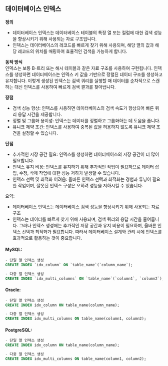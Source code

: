 ## 데이터베이스 인덱스

**정의**  
- 데이터베이스 인덱스는 데이터베이스 테이블의 특정 열 또는 컬럼에 대한 검색 성능을 향상시키기 위해 사용되는 자료 구조입니다. 
- 인덱스는 데이터베이스의 레코드를 빠르게 찾기 위해 사용되며, 해당 열의 값과 해당 레코드의 위치를 매핑하여 효율적인 검색을 가능하게 합니다.

**동작 방식**  
인덱스는 보통 B-트리 또는 해시 테이블과 같은 자료 구조를 사용하여 구현됩니다. 인덱스를 생성하면 데이터베이스는 인덱스 키 값을 기반으로 정렬된 데이터 구조를 생성하고 유지합니다. 이렇게 생성된 인덱스는 검색 쿼리를 실행할 때 데이터를 순차적으로 스캔하는 대신 인덱스를 사용하여 빠르게 검색 결과를 찾아냅니다.

**장점**
- 검색 성능 향상: 인덱스를 사용하면 데이터베이스의 검색 속도가 향상되어 빠른 쿼리 응답 시간을 제공합니다.
- 정렬 및 그룹화 용이성: 인덱스는 데이터를 정렬하고 그룹화하는 데 도움을 줍니다.
- 유니크 제약 조건: 인덱스를 사용하여 중복된 값을 허용하지 않도록 유니크 제약 조건을 설정할 수 있습니다.

**단점**
- 추가적인 저장 공간 필요: 인덱스를 생성하면 데이터베이스의 저장 공간이 더 많이 필요합니다.
- 인덱스 유지 비용: 인덱스를 유지하기 위해 추가적인 작업이 필요하므로 데이터 삽입, 수정, 삭제 작업에 대한 성능 저하가 발생할 수 있습니다.
- 인덱스 선택 및 최적화 어려움: 올바른 인덱스 선택과 최적화는 경험과 튜닝이 필요한 작업이며, 잘못된 인덱스 구성은 오히려 성능을 저하시킬 수 있습니다.

요약:
- 데이터베이스 인덱스는 데이터베이스 검색 성능을 향상시키기 위해 사용되는 자료 구조
- 인덱스는 데이터를 빠르게 찾기 위해 사용되며, 검색 쿼리의 응답 시간을 줄여줍니다. 그러나 인덱스 생성에는 추가적인 저장 공간과 유지 비용이 필요하며, 올바른 인덱스 선택과 최적화가 필요합니다. 따라서 데이터베이스 설계와 관리 시에 인덱스를 효과적으로 활용하는 것이 중요합니다.


#### MySQL:
```sql
- 단일 열 인덱스 생성
CREATE INDEX `idx_column` ON `table_name`(`column_name`);

- 다중 열 인덱스 생성
CREATE INDEX `idx_multi_columns` ON `table_name`(`column1`, `column2`);
```

#### Oracle:
```sql
- 단일 열 인덱스 생성
CREATE INDEX idx_column ON table_name(column_name);

- 다중 열 인덱스 생성
CREATE INDEX idx_multi_columns ON table_name(column1, column2);
```

#### PostgreSQL:
```sql
- 단일 열 인덱스 생성
CREATE INDEX idx_column ON table_name(column_name);

- 다중 열 인덱스 생성
CREATE INDEX idx_multi_columns ON table_name(column1, column2);
```